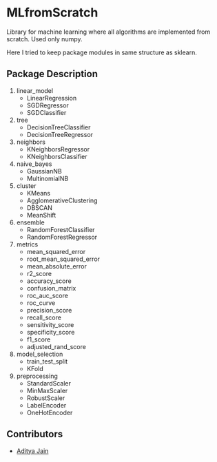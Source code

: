 # MLfromScratch
Library for machine learning where all algorithms are implemented from scratch. Used only numpy.

Here I tried to keep package modules in same structure as sklearn.

## Package Description

1. linear_model
	* 	LinearRegression
	*	SGDRegressor
	*	SGDClassifier
2. tree
	*	DecisionTreeClassifier
	*	DecisionTreeRegressor
3. neighbors
	*	KNeighborsRegressor
	* 	KNeighborsClassifier
4. naive_bayes
	* 	GaussianNB
	*	MultinomialNB
5. cluster
	*	KMeans
	* 	AgglomerativeClustering
	*   DBSCAN
	*	MeanShift
6. ensemble
	* 	RandomForestClassifier
	* 	RandomForestRegressor
7. metrics
	* 	mean_squared_error
	*	root_mean_squared_error
	*	mean_absolute_error
	*	r2_score
	*	accuracy_score
	* 	confusion_matrix
	*	roc_auc_score
	*	roc_curve
	*	precision_score
	*	recall_score
	* 	sensitivity_score
	*	specificity_score
	*	f1_score
	* 	adjusted_rand_score
8. model_selection
	*	train_test_split
	*	KFold
9. preprocessing
	* 	StandardScaler
	* 	MinMaxScaler
	* 	RobustScaler
	*	LabelEncoder
	*	OneHotEncoder

## Contributors

* [Aditya Jain](https://adityajain.me)

